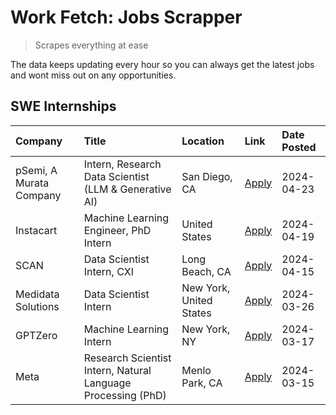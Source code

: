 # Work Fetch: Jobs Scrapper
> Scrapes everything at ease

The data keeps updating every hour so you can always get the latest jobs and wont miss out on any opportunities.

## SWE Internships
<!--START_SECTION:workfetch-->
| Company                 | Title                                                        | Location                | Link                                                                                                                                                                                                                                                                         | Date Posted   |
|:------------------------|:-------------------------------------------------------------|:------------------------|:-----------------------------------------------------------------------------------------------------------------------------------------------------------------------------------------------------------------------------------------------------------------------------|:--------------|
| pSemi, A Murata Company | Intern, Research Data Scientist (LLM & Generative AI)        | San Diego, CA           | [Apply](https://www.linkedin.com/jobs/view/intern-research-data-scientist-llm-generative-ai-at-psemi-a-murata-company-3887074168?position=4&pageNum=0&refId=Pf9kyn5LRD%2FiKRgLJzMDkA%3D%3D&trackingId=VerN8Os8lLmqNxRpFQHRjA%3D%3D&trk=public_jobs_jserp-result_search-card) | 2024-04-23    |
| Instacart               | Machine Learning Engineer, PhD Intern                        | United States           | [Apply](https://www.linkedin.com/jobs/view/machine-learning-engineer-phd-intern-at-instacart-3901991739?position=2&pageNum=0&refId=Pf9kyn5LRD%2FiKRgLJzMDkA%3D%3D&trackingId=slt64RG2lhhH0qf6eIzl9g%3D%3D&trk=public_jobs_jserp-result_search-card)                          | 2024-04-19    |
| SCAN                    | Data Scientist Intern, CXI                                   | Long Beach, CA          | [Apply](https://www.linkedin.com/jobs/view/data-scientist-intern-cxi-at-scan-3899690492?position=10&pageNum=0&refId=Pf9kyn5LRD%2FiKRgLJzMDkA%3D%3D&trackingId=H3WPBE0YE%2FKj7buZqx%2BhXg%3D%3D&trk=public_jobs_jserp-result_search-card)                                     | 2024-04-15    |
| Medidata Solutions      | Data Scientist Intern                                        | New York, United States | [Apply](https://www.linkedin.com/jobs/view/data-scientist-intern-at-medidata-solutions-3810253704?position=9&pageNum=0&refId=Pf9kyn5LRD%2FiKRgLJzMDkA%3D%3D&trackingId=7jXZaYS8rJwnYmVCbxn97g%3D%3D&trk=public_jobs_jserp-result_search-card)                                | 2024-03-26    |
| GPTZero                 | Machine Learning Intern                                      | New York, NY            | [Apply](https://www.linkedin.com/jobs/view/machine-learning-intern-at-gptzero-3860723963?position=8&pageNum=0&refId=Pf9kyn5LRD%2FiKRgLJzMDkA%3D%3D&trackingId=OZdM9vE5uBg%2BZLb7sQYovQ%3D%3D&trk=public_jobs_jserp-result_search-card)                                       | 2024-03-17    |
| Meta                    | Research Scientist Intern, Natural Language Processing (PhD) | Menlo Park, CA          | [Apply](https://www.linkedin.com/jobs/view/research-scientist-intern-natural-language-processing-phd-at-meta-3858718375?position=7&pageNum=0&refId=Pf9kyn5LRD%2FiKRgLJzMDkA%3D%3D&trackingId=3G18uI8hRUxcZQGSuSBfdQ%3D%3D&trk=public_jobs_jserp-result_search-card)          | 2024-03-15    |
<!--END_SECTION:workfetch-->
